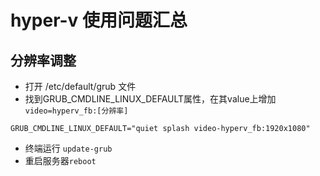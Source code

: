 # hyper-v 使用问题汇总

## 分辨率调整

+ 打开 /etc/default/grub 文件
+ 找到GRUB_CMDLINE_LINUX_DEFAULT属性，在其value上增加`video=hyperv_fb:[分辨率]`

```shell
GRUB_CMDLINE_LINUX_DEFAULT="quiet splash video-hyperv_fb:1920x1080"
```

+ 终端运行 `update-grub`
+ 重启服务器`reboot`
